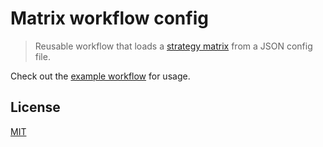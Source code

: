 # Matrix workflow config

> Reusable workflow that loads a [strategy matrix](https://docs.github.com/en/actions/using-jobs/using-a-matrix-for-your-jobs) from a JSON config file.

Check out the [example workflow](./.github/workflows/example.yml) for usage.

## License

[MIT](LICENSE)
